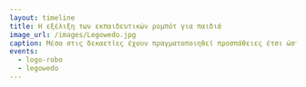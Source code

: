 ```yaml
---
layout: timeline
title: Η εξέλιξη των εκπαιδευτικών ρομπότ για παιδιά 
image_url: /images/Legowedo.jpg
caption: Μέσα στις δεκαετίες έχουν πραγματοποιηθεί προσπάθειες έτσι ώστε τα ρομπότ εκτός από μηχανές που χειρίζονται μόνο από ειδικούς να μετατραπούν σε έναν επιπλέον τρόπο μάθησης για μικρά παιδιά.
events:
  - logo-robo
  - legowedo
---
```


